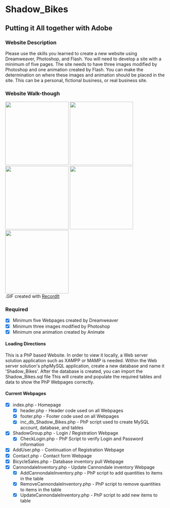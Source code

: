 # Shadow_Bikes
## Putting it All together with Adobe

### Website Description
Please use the skills you learned to create a new website using Dreamweaver, Photoshop, and Flash. You will need to develop a site with a minimum of five pages. The site needs to have three images modified by Photoshop and one animation created by Flash. You can make the determination on where these images and animation should be placed in the site.  This can be a personal, fictional business, or real business site.

### Website Walk-though
<img src="http://recordit.co/QZHb8ntZNC.gif" width=200> <img src="http://recordit.co/6WbIninPmp.gif" width=200> <img src="http://recordit.co/KKd50tb3JC.gif" width=200> <img src="http://recordit.co/fcby71Zvlu.gif" width=200> <br> <img src="http://recordit.co/LUDQty3Q8E.gif" width=200> <br>.GIF created with [RecordIt](http://recordit.co/)<br>

### Required
- [x] Minimum five Webpages created by Dreamweaver
- [x] Minimum three images modified by Photoshop
- [x] Minimum one animation created by Animate

#### Loading Directions
This is a PhP based Website. In order to view it locally, a Web server solution application such as XAMPP or MAMP is needed. Within the Web server solution's phpMySQL application, create a new database and name it 'Shadow_Bikes'. After the database is created, you can import the Shadow_Bikes.sql file This will create and populate the required tables and data to show the PhP Webpages correctly.

#### Current Webpages
- [x] index.php - Homepage
  - [x] header.php - Header code used on all Webpages
  - [x] footer.php - Footer code used on all Webpages
  - [x] inc_db_Shadow_Bikes.php - PhP script used to create MySQL account, database, and tables
- [x] ShadowGroup.php - Login / Registration Webpage
  - [x] CheckLogin.php - PhP Script to verify Login and Password information
- [x] AddUser.php - Continuation of Registration Webpage
- [x] Contact.php - Contact form Webpage
- [x] BicycleSales.php - Database inventory pull Webpage
- [x] CannondaleInventory.php - Update Cannondale inventory Webpage
  - [x] AddCannondaleInventory.php - PhP script to add quantities to items in the table
  - [x] RemoveCannondaleInventory.php - PhP script to remove quantities to items in the table
  - [x] UpdateCannondaleInventory.php - PhP script to add new items to table
